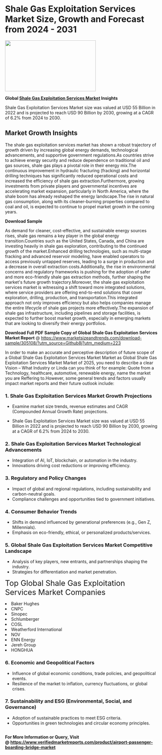 <H1>Shale Gas Exploitation Services Market Size, Growth and Forecast from 2024 - 2031</H1><img class="aligncenter size-medium wp-image-584254" src="https://thirdeyenews.in/wp-content/uploads/2024/09/Global-Market-Research-300x168.jpeg" alt="" width="300" height="168" /><p><strong>Global&nbsp;<a href="https://www.marketsizeandtrends.com/download-sample/305108/?utm_source=Github8j?utm_medium=223">Shale Gas Exploitation Services Market</a> Insights</strong></p><p>Shale Gas Exploitation Services Market size was valued at USD 55 Billion in 2022 and is projected to reach USD 90 Billion by 2030, growing at a CAGR of 6.2% from 2024 to 2030.</p><p><h2>Market Growth Insights</h2> <p>The shale gas exploitation services market has shown a robust trajectory of growth driven by increasing global energy demands, technological advancements, and supportive government regulations.As countries strive to achieve energy security and reduce dependence on traditional oil and gas sources, shale gas plays a pivotal role in their energy mix.The continuous improvement in hydraulic fracturing (fracking) and horizontal drilling techniques has significantly reduced operational costs and increased the efficiency of shale gas extraction.Furthermore, growing investments from private players and governmental incentives are accelerating market expansion, particularly in North America, where the shale boom has already reshaped the energy landscape.The rise in natural gas consumption, along with its cleaner-burning properties compared to coal and oil, is expected to continue to propel market growth in the coming years.</p> <p><strong>Download Sample</strong></p> <p>As demand for cleaner, cost-effective, and sustainable energy sources rises, shale gas remains a key player in the global energy transition.Countries such as the United States, Canada, and China are investing heavily in shale gas exploration, contributing to the continued growth of the market.Enhanced drilling technologies, such as multi-stage fracking and advanced reservoir modeling, have enabled operators to access previously untapped reserves, leading to a surge in production and a decrease in overall extraction costs.Additionally, the rise in environmental concerns and regulatory frameworks is pushing for the adoption of safer and more eco-friendly shale gas extraction methods, further shaping the market's future growth trajectory.Moreover, the shale gas exploitation services market is witnessing a shift toward more integrated solutions, where service providers are offering end-to-end solutions that cover exploration, drilling, production, and transportation.This integrated approach not only improves efficiency but also helps companies manage the entire lifecycle of shale gas projects more effectively.The expansion of shale gas infrastructure, including pipelines and storage facilities, is expected to further boost market growth, especially in emerging markets that are looking to diversify their energy portfolios.<p><span class=""><strong>Download Full PDF Sample Copy of Global Shale Gas Exploitation Services Market Report</strong> @ <a href="https://www.marketsizeandtrends.com/download-sample/305108/?utm_source=Github8j?utm_medium=223" target="_blank">https://www.marketsizeandtrends.com/download-sample/305108/?utm_source=Github8j?utm_medium=223</a></span></p><p>In order to make an accurate and perceptive description of future scope of a Global&nbsp;Shale Gas Exploitation Services Market Market as Global&nbsp;Shale Gas Exploitation Services Market Market of 2025, you need to describe a clear Vision &ndash; What Industry or Linda can you think of for example: Quote from a Technology, healthcare, automotive, renewable energy, name the market you are Reffering to.However, some general trends and factors usually impact market reports and their future outlook include:</p><h3>1.&nbsp;<strong>Shale Gas Exploitation Services Market Growth Projections</strong></h3><ul><li>Examine market size trends, revenue estimates and CAGR (Compounded Annual Growth Rate) projections.</li><li><p>Shale Gas Exploitation Services Market size was valued at USD 55 Billion in 2022 and is projected to reach USD 90 Billion by 2030, growing at a CAGR of 6.2% from 2024 to 2030.</p></li></ul><h3>2.&nbsp;<strong>Shale Gas Exploitation Services Market Technological Advancements</strong></h3><ul><li>Integration of AI, IoT, blockchain, or automation in the industry.</li><li>Innovations driving cost reductions or improving efficiency.</li></ul><h3>3.&nbsp;<strong>Regulatory and Policy Changes</strong></h3><ul><li>Impact of global and regional regulations, including sustainability and carbon-neutral goals.</li><li>Compliance challenges and opportunities tied to government initiatives.</li></ul><h3>4.&nbsp;<strong>Consumer Behavior Trends</strong></h3><ul><li>Shifts in demand influenced by generational preferences (e.g., Gen Z, Millennials).</li><li>Emphasis on eco-friendly, ethical, or personalized products/services.</li></ul><h3>5.&nbsp;<strong>Global Shale Gas Exploitation Services Market Competitive Landscape</strong></h3><ul><li>Analysis of key players, new entrants, and partnerships shaping the industry.</li><li>Strategies for differentiation and market penetration.</li></ul><p data-pm-slice="1 1 []"><span style="color: inherit; font-family: inherit; font-size: 25px;">Top Global Shale Gas Exploitation Services Market Companies</span></p><div class="" data-test-id=""><p><li>Baker Hughes</li><li> CNPC</li><li> Sinopec</li><li> Schlumberger</li><li> COSL</li><li> Weatherford International</li><li> NOV</li><li> ENN Energy</li><li> Jereh Group</li><li> HONGHUA</li></p></div><h3>6.&nbsp;<strong>Economic and Geopolitical Factors</strong></h3><ul><li>Influence of global economic conditions, trade policies, and geopolitical events.</li><li>Resilience of the market to inflation, currency fluctuations, or global crises.</li></ul><h3>7.&nbsp;<strong>Sustainability and ESG (Environmental, Social, and Governance)</strong></h3><ul><li>Adoption of sustainable practices to meet ESG criteria.</li><li>Opportunities in green technologies and circular economy principles.</li></ul><h2><strong style="font-size: 14px;">For More Information or Query, Visit @&nbsp;</strong><a style="background-color: #ffffff; font-size: 14px;" href="https://www.marketsizeandtrends.com/report/shale-gas-exploitation-services-market/" target="_blank">https://www.verifiedmarketreports.com/product/airport-passenger-boarding-bridge-market</a></h2>